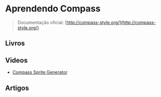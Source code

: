 # Aprendendo Compass

> Documentação oficial: [http://compass-style.org/](http://compass-style.org/)

## Livros

## Videos
* [Compass Sprite Generator](http://www.youtube.com/watch?v=dnekMEGwuaA)

## Artigos
